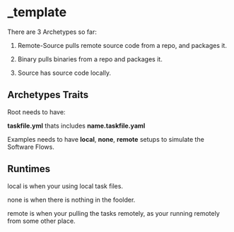 # _template

There are 3 Archetypes so far:

1. Remote-Source pulls remote source code from a repo, and packages it.

2. Binary pulls binaries from a repo and packages it.

3. Source has source code locally.



## Archetypes Traits 

Root needs to have:

**taskfile.yml** thats includes **name.taskfile.yaml**

Examples needs to have **local**, **none**, **remote** setups to simulate the Software Flows.

## Runtimes

local is when your using local task files.

none is when there is nothing in the foolder. 

remote is when your pulling the tasks remotely, as your running remotely from some other place.
